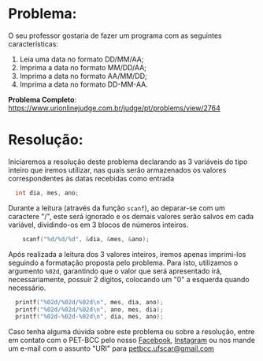# Problema:   
O seu professor gostaria de fazer um programa com as seguintes características:

1. Leia uma data no formato DD/MM/AA;
2. Imprima a data no formato MM/DD/AA;
3. Imprima a data no formato AA/MM/DD;
4. Imprima a data no formato DD-MM-AA.

**Problema Completo**: https://www.urionlinejudge.com.br/judge/pt/problems/view/2764

# Resolução:

Iniciaremos a resolução deste problema declarando as 3 variáveis do tipo inteiro que iremos utilizar, nas quais serão armazenados os valores correspondentes às datas recebidas como entrada
```c
  int dia, mes, ano;
```

Durante a leitura (através da função `scanf`), ao deparar-se com um caractere "/", este será ignorado e os demais valores serão salvos em cada variável, dividindo-os em 3 blocos de números inteiros.
```c
	scanf("%d/%d/%d", &dia, &mes, &ano);
```

Após realizada a leitura dos 3 valores inteiros, iremos apenas imprimi-los seguindo a formatação proposta pelo problema. Para isto, utilizamos o argumento `%02d`, garantindo que o valor que será apresentado irá, necessariamente, possuir 2 dígitos, colocando um "0" a esquerda quando necessário.
```c
  printf("%02d/%02d/%02d\n", mes, dia, ano);
  printf("%02d/%02d/%02d\n", ano, mes, dia);
  printf("%02d-%02d-%02d\n", dia, mes, ano);
```

Caso tenha alguma dúvida sobre este problema ou sobre a resolução, entre em contato com o PET-BCC pelo nosso
[Facebook](https://www.facebook.com/petbcc/),
[Instagram](https://www.instagram.com/petbcc.ufscar/)
ou nos mande um e-mail com o assunto "URI" para  petbcc.ufscar@gmail.com
